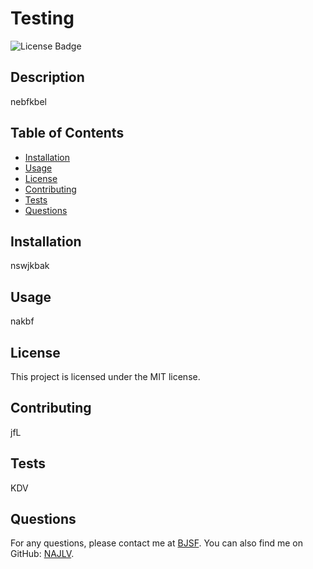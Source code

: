 # Testing

![License Badge](https://img.shields.io/badge/license-MIT-blue.svg)

## Description
nebfkbel

## Table of Contents
- [Installation](#installation)
- [Usage](#usage)
- [License](#license)
- [Contributing](#contributing)
- [Tests](#tests)
- [Questions](#questions)

## Installation
nswjkbak

## Usage
nakbf

## License
This project is licensed under the MIT license.

## Contributing
jfL

## Tests
KDV

## Questions
For any questions, please contact me at [BJSF](mailto:BJSF).
You can also find me on GitHub: [NAJLV](https://github.com/NAJLV).
